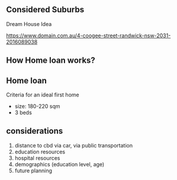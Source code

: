 Considered Suburbs
- 

Dream House Idea


https://www.domain.com.au/4-coogee-street-randwick-nsw-2031-2016089038

## How Home loan works?

## Home loan

Criteria for an ideal first home 
- size: 180-220 sqm
- 3 beds

## considerations

1. distance to cbd via car, via public transportation
2. education resources
3. hospital resources
4. demographics (education level, age)
5. future planning
